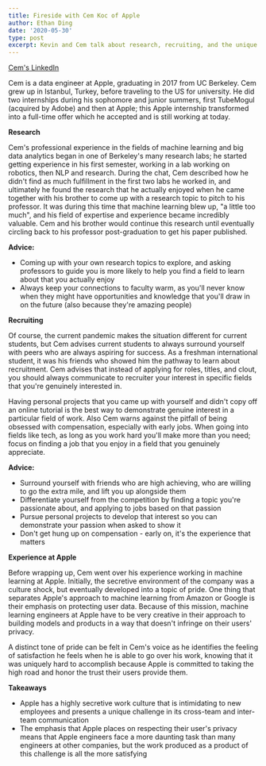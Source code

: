 ```yaml
---
title: Fireside with Cem Koc of Apple
author: Ethan Ding
date: '2020-05-30'
type: post
excerpt: Kevin and Cem talk about research, recruiting, and the unique work culture an Apple engineer experiences
---
```


[Cem's LinkedIn](https://www.linkedin.com/in/cemkocdev/)

Cem is a data engineer at Apple, graduating in 2017 from UC Berkeley. Cem grew up in Istanbul, Turkey, before traveling to the US for university. He did two internships during his sophomore and junior summers, first TubeMogul (acquired by Adobe) and then at Apple; this Apple internship transformed into a full-time offer which he accepted and is still working at today.

**Research**

Cem's professional experience in the fields of machine learning and big data analytics began in one of Berkeley's many research labs; he started getting experience in his first semester, working in a lab working on robotics, then NLP and research. During the chat, Cem described how he didn't find as much fulfillment in the first two labs he worked in, and ultimately he found the research that he actually enjoyed when he came together with his brother to come up with a research topic to pitch to his professor. It was during this time that machine learning blew up, "a little too much", and his field of expertise and experience became incredibly valuable. Cem and his brother would continue this research until eventually circling back to his professor post-graduation to get his paper published. 

**Advice:** 

- Coming up with your own research topics to explore, and asking professors to guide you is more likely to help you find a field to learn about that you actually enjoy
- Always keep your connections to faculty warm, as you'll never know when they might have opportunities and knowledge that you'll draw in on the future (also because they're amazing people)

**Recruiting**

Of course, the current pandemic makes the situation different for current students, but Cem advises current students to always surround yourself with peers who are always aspiring for success. As a freshman international student, it was his friends who showed him the pathway to learn about recruitment. Cem advises that instead of applying for roles, titles, and clout, you should always communicate to recruiter your interest in specific fields that you're genuinely interested in.

Having personal projects that you came up with yourself and didn't copy off an online tutorial is the best way to demonstrate genuine interest in a particular field of work. Also Cem warns against the pitfall of being obsessed with compensation, especially with early jobs. When going into fields like tech, as long as you work hard you'll make more than you need; focus on finding a job that you enjoy in a field that you genuinely appreciate.

**Advice:** 

- Surround yourself with friends who are high achieving, who are willing to go the extra mile, and lift you up alongside them
- Differentiate yourself from the competition by finding a topic you're passionate about, and applying to jobs based on that passion
- Pursue personal projects to develop that interest so you can demonstrate your passion when asked to show it
- Don't get hung up on compensation - early on, it's the experience that matters

**Experience at Apple**

Before wrapping up, Cem went over his experience working in machine learning at Apple. Initially, the secretive environment of the company was a culture shock, but eventually developed into a topic of pride. One thing that separates Apple's approach to machine learning from Amazon or Google is their emphasis on protecting user data. Because of this mission, machine learning engineers at Apple have to be very creative in their approach to building models and products in a way that doesn't infringe on their users' privacy.  

A distinct tone of pride can be felt in Cem's voice as he identifies the feeling of satisfaction he feels when he is able to go over his work, knowing that it was uniquely hard to accomplish because Apple is committed to taking the high road and honor the trust their users provide them.

**Takeaways** 

- Apple has a highly secretive work culture that is intimidating to new employees and presents a unique challenge in its cross-team and inter-team communication
- The emphasis that Apple places on respecting their user's privacy means that Apple engineers face a more daunting task than many engineers at other companies, but the work produced as a product of this challenge is all the more satisfying
